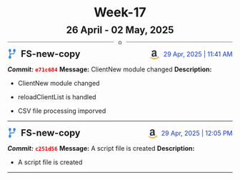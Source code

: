 <h1 style="text-align:center; margin-bottom:10px">Week-17</h1>
<h2 style="text-align:center; margin:0px">26 April - 02 May, 2025</h2>
<div style="display: flex; align-items: center; justify-content: center;">
  <hr style="flex: 1; background-color: gray;" />
  <span style="padding: 0 10px;font-weight:bold; color:gray">o</span>
  <hr style="flex: 1; background-color: gray;" />
</div>

<div style="display: flex; justify-content: space-between; align-items:end;">
  <div style="display:flex">
      <img src="../assets/branch.svg" alt="GitHub Logo"  style="width:20px; margin:0 10px 0 0">
      <h3 style="margin: 0; padding:0; font-weight: bold; font-size:20px;">FS-new-copy</h3>
  </div>
  <div style="display:flex">
  <img src="../assets/amazon.svg" alt="Amazon Logo" style="width:20px">
    <span style="color:rgb(16, 54, 226); text-align: right; margin:0 0 0 10px; padding:0px;">29 Apr, 2025 | 11:41 AM</span>
  </div>
</div>

**_Commit:_** <code style="color: red; font-weight: bold;">e71c684</code>
**Message:** ClientNew module changed
**Description:**
- ClientNew module changed

-  reloadClientList is handled
- CSV file processing imporved
---
<div style="display: flex; justify-content: space-between; align-items:end;">
  <div style="display:flex">
      <img src="../assets/branch.svg" alt="GitHub Logo"  style="width:20px; margin:0 10px 0 0">
      <h3 style="margin: 0; padding:0; font-weight: bold; font-size:20px;">FS-new-copy</h3>
  </div>
  <div style="display:flex">
  <img src="../assets/amazon.svg" alt="Amazon Logo" style="width:20px">
    <span style="color:rgb(16, 54, 226); text-align: right; margin:0 0 0 10px; padding:0px;">29 Apr, 2025 | 12:05 PM</span>
  </div>
</div>

**_Commit:_** <code style="color: red; font-weight: bold;">c251d56</code>
**Message:** A script file is created
**Description:**
- A script file is created
---
